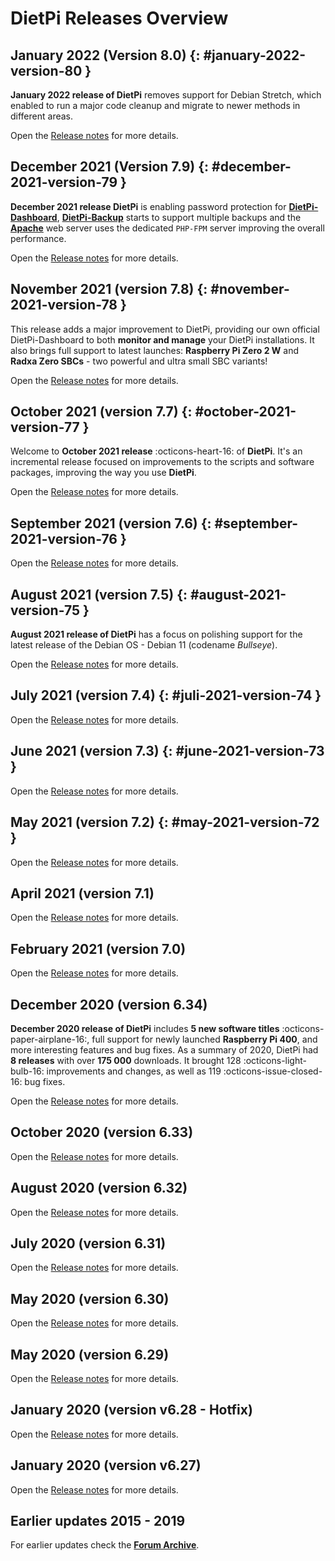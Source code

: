 # DietPi Releases Overview

## January 2022 (Version 8.0) {: #january-2022-version-80 }

**January 2022 release of DietPi** removes support for Debian Stretch, which enabled to run a major code cleanup and migrate to newer methods in different areas.

Open the [Release notes](../release/v8_0) for more details.

## December 2021 (Version 7.9) {: #december-2021-version-79 }

**December 2021 release DietPi** is enabling password protection for [**DietPi-Dashboard**](../software/system_stats/#dietpi-dashboard), [**DietPi-Backup**](../dietpi_tools/#dietpi-backup-backuprestore) starts to support multiple backups and the **[Apache](../software/webserver_stack/#apache)** web server uses the dedicated `PHP-FPM` server improving the overall performance.

Open the [Release notes](../release/v7_9) for more details.

## November 2021 (version 7.8) {: #november-2021-version-78 }

This release adds a major improvement to DietPi, providing our own official DietPi-Dashboard to both **monitor and manage** your DietPi installations. It also brings full support to latest launches: **Raspberry Pi Zero 2 W** and **Radxa Zero SBCs** - two powerful and ultra small SBC variants!

Open the [Release notes](../release/v7_8) for more details.

## October 2021 (version 7.7) {: #october-2021-version-77 }

Welcome to **October 2021 release** :octicons-heart-16: of **DietPi**. It's an incremental release focused on improvements to the scripts and software packages, improving the way you use **DietPi**.

Open the [Release notes](../release/v7_7) for more details.

## September 2021 (version 7.6) {: #september-2021-version-76 }

Open the [Release notes](../release/v7_6) for more details.

## August 2021 (version 7.5) {: #august-2021-version-75 }

**August 2021 release of DietPi** has a focus on polishing support for the latest release of the Debian OS - Debian 11 (codename _Bullseye_).

Open the [Release notes](../release/v7_5) for more details.

## July 2021 (version 7.4) {: #juli-2021-version-74 }

Open the [Release notes](../release/v7_4) for more details.

## June 2021 (version 7.3) {: #june-2021-version-73 }

Open the [Release notes](../release/v7_3) for more details.

## May 2021 (version 7.2) {: #may-2021-version-72 }

Open the [Release notes](../release/v7_2) for more details.

## April 2021 (version 7.1)

Open the [Release notes](../release/v7_2) for more details.

## February 2021 (version 7.0)

Open the [Release notes](../release/v7_0) for more details.

## December 2020 (version 6.34)

**December 2020 release of DietPi** includes **5 new software titles** :octicons-paper-airplane-16:, full support for newly launched **Raspberry Pi 400**, and more interesting features and bug fixes.
As a summary of 2020, DietPi had **8 releases** with over **175 000** downloads. It brought 128 :octicons-light-bulb-16: improvements and changes, as well as 119 :octicons-issue-closed-16: bug fixes.

Open the [Release notes](../release/v6_34) for more details.

## October 2020 (version 6.33)

Open the [Release notes](../release/v6_33) for more details.

## August 2020 (version 6.32)

Open the [Release notes](../release/v6_32) for more details.

## July 2020 (version 6.31)

Open the [Release notes](../release/v6_31) for more details.

## May 2020 (version 6.30)

Open the [Release notes](../release/v6_30) for more details.

## May 2020 (version 6.29)

Open the [Release notes](../release/v6_29) for more details.

## January 2020 (version v6.28 - Hotfix)

Open the [Release notes](../release/v6_28) for more details.

## January 2020 (version v6.27)

Open the [Release notes](../release/v6_27) for more details.

## Earlier updates 2015 - 2019

For earlier updates check the **[Forum Archive](https://dietpi.com/phpbb/viewforum.php?f=10)**.

